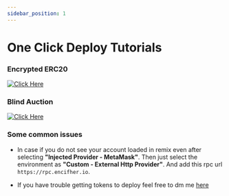 ```yaml
---
sidebar_position: 1
---
```


# One Click Deploy Tutorials

### Encrypted ERC20


[![Click Here](https://img.shields.io/badge/Compile%20and%20deploy%20on%20remix-6a0dad?style=for-the-badge&logo=bitcoin&logoColor=white)](https://remix.ethereum.org/#url=https://github.com/RizeLabs/encifher-docs/blob/main/contracts/EncryptedERC20.sol&autoCompile=true&lang=en&optimize=false&runs=200&evmVersion=null&version=soljson-v0.8.26+commit.8a97fa7a.js)


### Blind Auction

[![Click Here](https://img.shields.io/badge/Compile%20and%20deploy%20on%20remix-6a0dad?style=for-the-badge&logo=bitcoin&logoColor=white)](https://remix.ethereum.org/#url=https://github.com/RizeLabs/encifher-docs/blob/main/contracts/BlindAuction.sol&autoCompile=true&lang=en&optimize=false&runs=200&evmVersion=null&version=soljson-v0.8.26+commit.8a97fa7a.js)

### Some common issues

- In case if you do not see your account loaded in remix even after selecting **"Injected Provider - MetaMask"**. Then just select the environment as **"Custom - External Http Provider"**. And add this rpc url `https://rpc.encifher.io`.

- If you have trouble getting tokens to deploy feel free to dm me [here](https://t.me/@creator5923)

